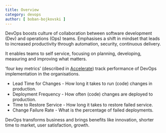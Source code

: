 ```yaml
---
title: Overview
category: devops
author: [ boban-bojkovski ]
---
```



DevOps boosts culture of collaboration between software development \(Dev\) and operations \(Ops\) teams. Emphasises a shift in mindset that leads to increased productivity through automation, security, continuous delivery. 

It enables teams to self service, focusing on planning, developing, measuring and improving what matters.

‘four key metrics’ \(described in [Accelerate](https://www.amazon.com/Accelerate-Software-Performing-Technology-Organizations-ebook/dp/B07B9F83WM)\) track performance of DevOps implementation in the organisations.  
  
   * Lead Time for Changes - How long it takes to run \(code\) changes in production.  
   * Deployment Frequency - How often \(code\) changes are deployed to production.  
   * Time to Restore Service - How long it takes to restore failed service.  
   * Change Failure Rate - What is the percentage of failed deployments.

DevOps transforms business and brings benefits like innovation, shorter time to market, user satisfaction, growth.  




